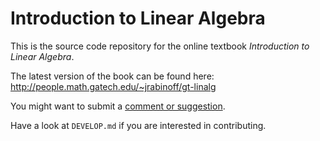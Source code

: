 
# Introduction to Linear Algebra

This is the source code repository for the online textbook *Introduction to Linear Algebra*.

The latest version of the book can be found here: <http://people.math.gatech.edu/~jrabinoff/gt-linalg>

You might want to submit a [comment or suggestion](issues).

Have a look at `DEVELOP.md` if you are interested in contributing.
